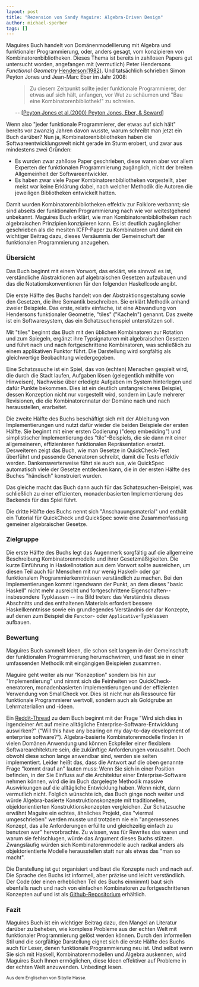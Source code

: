 ```yaml
---
layout: post
title: "Rezension von Sandy Maguire: Algebra-Driven Design"
author: michael-sperber
tags: []
---
```


Maguires Buch handelt von Domänenmodellierung mit Algebra und
funktionaler Programmierung, oder, anders gesagt, vom konzipieren von
Kombinatorenbibliotheken. Dieses Thema ist bereits in zahllosen Papers
gut untersucht worden, angefangen mit (vermutlich) Peter Hendersons
*Functional Geometry* [Henderson(1982)](https://dl.acm.org/doi/10.1145/800068.802148). Und tatsächlich schrieben
Simon Peyton Jones und Jean-Marc Eber im Jahr 2008:

<ul><blockquote>Zu diesem Zeitpunkt sollte jeder funktionale
Programmierer, der etwas auf sich hält, anfangen, vor Wut zu schäumen
und "Bau eine Kombinatorenbibliothek!" zu schreien.</blockquote> -- [<a href="https://dl.acm.org/doi/10.1145/351240.351267">Peyton Jones et al.(2000) Peyton Jones, Eber, & Seward</a>]</ul>

Wenn also "jeder funktionale Programmierer, der etwas auf sich hält"
bereits vor zwanzig Jahren davon wusste, warum schreibt man jetzt ein
Buch darüber? Nun ja, Kombinatorenbibliotheken haben die
Softwareentwicklungswelt nicht gerade im Sturm erobert, und zwar aus
mindestens zwei Gründen:

<ul>
<li>Es wurden zwar zahllose Paper geschrieben, diese waren aber
vor allem Experten der funktionalen Programmierung zugänglich, nicht
der breiten Allgemeinheit der Softwareentwickler.</li>
<li>Es haben zwar viele Paper Kombinatorenbibliotheken vorgestellt, aber
meist war keine Erklärung dabei, nach welcher Methodik die Autoren die
jeweiligen Bibliotheken entwickelt hatten.</li></ul>

Damit wurden Kombinatorenbibliotheken effektiv zur Folklore verbannt; sie
sind abseits der funktionalen Programmierung nach wie vor
weitestgehend unbekannt. Maguires Buch erklärt, wie man
Kombinatorenbibliotheken nach algebraischen Prinzipien konzipieren kann.
Es ist deutlich zugänglicher geschrieben als die mesiten ICFP-Paper zu
Kombinatoren und damit ein wichtiger Beitrag dazu, dieses Versäumnis
der Gemeinschaft der funktionalen Programmierung anzugehen.

### Übersicht ###

Das Buch beginnt mit einem Vorwort, das erklärt, wie sinnvoll es ist,
verständliche Abstraktionen auf algebraischen Gesetzen aufzubauen und
das die Notationskonventionen für den folgenden Haskellcode angibt.

Die erste Hälfte des Buchs handelt von der Abstraktionsgestaltung
sowie den Gesetzen, die ihre Semantik beschreiben. Sie erklärt
Methodik anhand zweier Beispiele. Das erste, relativ einfache, ist
eine Abwandlung von Hendersons funktionaler Geometrie, "tiles"
("Kacheln") genannt. Das zweite ist ein Softwaresystem, das ein
Schatzsuchenspiel unterstützen soll.

Mit "tiles" beginnt das Buch mit den üblichen Kombinatoren zur
Rotation und zum Spiegeln, ergänzt ihre Typsignaturen mit
algebraischen Gesetzen und führt nach und nach fortgeschrittene
Kombinatoren, was schließlich zu einem applikativen Funktor
führt. Die Darstellung wird sorgfältig als gleichwertige
Beobachtung wiedergegeben.

Eine Schatzssuche ist ein Spiel, das von (echten) Menschen gespielt
wird, die durch die Stadt laufen, Aufgaben lösen (gelegentlich
mithilfe von Hinweisen), Nachweise über erledigte Aufgaben im System
hinterlegen und dafür Punkte bekommen. Dies ist ein deutlich
umfangreicheres Beispiel, dessen Konzeption nicht nur vorgestellt
wird, sondern im Laufe mehrerer Revisionen, die die Kombinatorennatur
der Domäne nach und nach herausstellen, erarbeitet.

Die zweite Hälfte des Buchs beschäftigt sich mit der Ableitung von
Implementierungen und nutzt dafür wieder die beiden Beispiele der
ersten Hälfte. Sie beginnt mit einer ersten Codierung ("deep
embedding") und simplistischer Implementierung des "tile"-Beispiels,
die sie dann mit einer allgemeineren, effizienteren funktionalen
Repräsentation ersetzt. Desweiteren zeigt das Buch, wie man Gesetze in
QuickCheck-Test überführt und passende Generatoren schreibt, damit
die Tests effektiv werden. Dankenswerterweise führt sie auch aus, wie
QuickSpec automatisch viele der Gesetze entdecken kann, die in der
ersten Hälfte des Buches "händisch" konstruiert wurden.

Das gleiche macht das Buch dann auch für das Schatzsuchen-Beispiel,
was schließlich zu einer effizienten, monadenbasierten Implementierung
des Backends für das Spiel führt.

Die dritte Hälfte des Buchs nennt sich "Anschauungsmaterial" und
enthält ein Tutorial für QuickCheck und QuickSpec sowie eine
Zusammenfassung gemeiner algebraischer Gesetze.

### Zielgruppe ###

Die erste Hälfte des Buchs legt das Augenmerk sorgfältig auf die
allgemeine Beschreibung Kombinatorenmodelle und ihrer
Gesetzmäßigkeiten. Die kurze Einführung in Haskellnotation aus dem
Vorwort sollte ausreichen, um diesen Teil auch für Menschen mit nur
wenig Haskell- oder gar funktionalem Programmierkenntnissen
verständlich zu machen. Bei den Implementierungen kommt irgendwann der
Punkt, an dem dieses "basic Haskell" nicht mehr ausreicht und
fortgeschrittene Eigenschaften-- insbesondere Typklassen -- ins Bild
treten: das Verständnis dieses Abschnitts und des enthaltenen
Materials erfordert bessere Haskellkenntnisse sowie ein grundlegendes
Verständnis der dar Konzepte, auf denen zum Beispiel die `Functor`- oder
`Applicative`-Typklassen aufbauen.

### Bewertung

Maguires Buch sammelt Ideen, die schon seit langem in der Gemeinschaft
der funktionalen Programmierung herumschwirren, und fasst sie in einer
umfassenden Methodik mit eingängigen Beispielen zusammen.

Maguire geht weiter als nur "Konzeption" sondern bis hin zur
"Implementierung" und nimmt sich die Feinheiten von
QuickCheck-eneratoren, monadenbasierten Implementierungen und der
effizienten Verwendung von SmallCheck vor. Dies ist nicht nur als
Ressource für funktionale Programmierer wertvoll, sondern auch als
Goldgrube an Lehrmaterialien und -ideen.

Ein
[Reddit-Thread](https://www.reddit.com/r/haskell/comments/uunhic/how_broadly_applicable_is_algebradriven_design/)
zu dem Buch beginnt mit der Frage "Wird sich dies in irgendeiner Art
auf meine alltägliche Enterprise-Software-Entwicklung auswirken?"
(“Will this have any bearing on my day-to-day development of
enterprise software?”). Algebra-basierte Kombinatorenmodelle finden in
vielen Domänen Anwendung und können Eckpfeiler einer flexiblem
Softwarearchitekture sein, die zukünftige Anforderungen vorausahnt.
Doch obwohl diese schon lange anwendbar sind, werden sie selten
implementiert. Leider heißt das, dass die Antwort auf die oben
genannte Frage "kommt drauf an" lauten muss: Wenn Sie sich in einer
Position befinden, in der Sie Einfluss auf die Architektur einer
Enterprise-Software nehmen können, wird die im Buch dargelegte
Methodik massive Auswirkungen auf die alltägliche Entwicklung haben.
Wenn nicht, dann vermutlich nicht. Folglich wünschte ich, das Buch
ginge noch weiter und würde Algebra-basierte Konstruktionskonzepte mit
traditionellen, objektorientierten Konstruktionskonzepten vergleichen.
Zur Schatzsuche erwähnt Maguire ein echtes, ähnliches Projekt, das
"viermal umgeschrieben" werden musste und trotzdem nie ein
"angemessenes Konzept, das alle Anforderungen erfüllte und
gleichzeitig einfach zu benutzen war" hervorbrachte. Zu wissen, was für Rewrites das waren und warum sie fehlschlugen, würde das Argument dieses Buchs stützen. Zwangsläufig würden sich Kombinatorenmodelle auch radikal anders als objektorientierte Modelle herausstellen statt nur als etwas das "man so macht".

Die Darstellung ist gut organisiert und baut die Konzepte nach und nach auf. Die Sprache des Buchs ist informell, aber präzise und leicht verständlich. Der Code (der einen erheblichen Teil des Buchs einnimmt) baut sich ebenfalls nach und nach von einfachen Kombinatoren zu fortgeschrittenen Konzepten auf und ist als [Github-Repositorium](https://github.com/isovector/algebra-driven-design) erhältlich.

### Fazit ###

Maguires Buch ist ein wichtiger Beitrag dazu, den Mangel an
Literatur darüber zu beheben, wie komplexe Probleme aus der echten Welt mit funktionaler
Programmierung gelöst werden können. Durch den informellen Stil und die
sorgfältige Darstellung eignet sich die erste Hälfte des Buchs auch
für Leser, denen funktionale Programmierung neu ist. Und selbst wenn Sie sich mit Haskell, Kombinatorenmodellen und Algebra auskennen, wird Maguires Buch Ihnen ermöglichen, diese Ideen effektiver auf Probleme in der echten Welt anzuwenden. Unbedingt lesen.

<small>Aus dem Englischen von Sibylle Hasse.</small>
